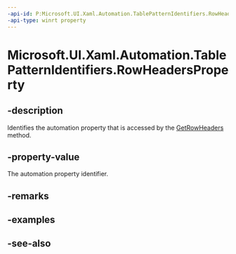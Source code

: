 ```yaml
---
-api-id: P:Microsoft.UI.Xaml.Automation.TablePatternIdentifiers.RowHeadersProperty
-api-type: winrt property
---
```


<!-- Property syntax
public Windows.UI.Xaml.Automation.AutomationProperty RowHeadersProperty { get; }
-->

# Microsoft.UI.Xaml.Automation.TablePatternIdentifiers.RowHeadersProperty

## -description
Identifies the automation property that is accessed by the [GetRowHeaders](../microsoft.ui.xaml.automation.provider/itableprovider_getrowheaders_1973743761.md) method.

## -property-value
The automation property identifier.

## -remarks

## -examples

## -see-also
